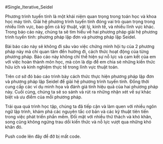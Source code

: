 #Single_Iterative_Seidel

Phương trình tuyến tính là một khái niệm quan trọng trong toán học và khoa học máy
tính. Giải hệ phương trình tuyến tính đóng vai trò quan trọng trong nhiều lĩnh vực, bao
gồm cả kỹ thuật, vật lý, kinh tế, và nhiều lĩnh vực khác. Trong báo cáo này, chúng ta
sẽ tìm hiểu về hai phương pháp giải hệ phương trình tuyến tính: phương pháp lặp đơn
và phương pháp lặp Seidel.

Bài báo cáo này sẽ không đi sâu vào việc chứng mình hội tụ của 2 phương pháp này
mà chỉ quan tâm đến hướng đi, cách thức hoạt động của từng phương pháp. Báo cáo
này không chỉ thể hiện sự nỗ lực và cam kết của em với việc hoàn thành môn học, mà
còn là dịp để em chia sẻ những kiến thức hữu ích và kinh nghiệm thực tế trong lĩnh vực
thuật toán.

Trên cơ sở đó báo cáo trình bày cách thức thực hiện phương pháp lặp đơn và phương
pháp lặp Seidel để giải hệ phương trình tuyến tính. Đồng thời cung cấp các ví dụ minh
họa và đánh giá tính hiệu quả của hai phương pháp này. Cuối cùng, chúng ta sẽ so sánh
và rút ra những nhận xét về sự khác biệt và ưu điểm của mỗi phương pháp.

Trải qua quá trình học tập, chúng ta đã tiếp cận và làm quen với nhiều ngôn ngữ lập
trình, khám phá các nguyên tắc cơ bản và các kỹ thuật tiên tiến trong việc phát triển
phần mềm. Đối mặt với nhiều thử thách và khó khăn, song cũng không ngừng trau dồi
kiến thức và nỗ lực vượt qua những khó khăn đó.


Push code lên đây để đỡ bị mất code.